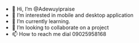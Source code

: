 - 👋 Hi, I’m @Adewuyipraise
- 👀 I’m interested in mobile and desktop application
- 🌱 I’m currently learning.
- 💞️ I’m looking to collaborate on a project
- 📫 How to reach me dial 09025958168

<!---
Adewuyipraise/Adewuyipraise is a ✨ special ✨ repository because its `README.md` (this file) appears on your GitHub profile.
You can click the Preview link to take a look at your changes.
--->
